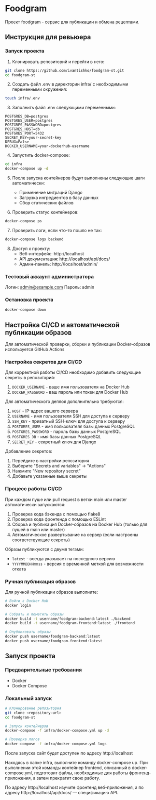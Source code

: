 # Foodgram

Проект foodgram - сервис для публикации и обмена рецептами.

## Инструкция для ревьюера

### Запуск проекта

1. Клонировать репозиторий и перейти в него:
```bash
git clone https://github.com/ivantishko/foodgram-st.git
cd foodgram-st
```

2. Создать файл .env в директории infra/ с необходимыми переменными окружения:
```bash
touch infra/.env
```

3. Заполнить файл .env следующими переменными:
```
POSTGRES_DB=postgres
POSTGRES_USER=postgres
POSTGRES_PASSWORD=postgres
POSTGRES_HOST=db
POSTGRES_PORT=5432
SECRET_KEY=your-secret-key
DEBUG=False
DOCKER_USERNAME=your-dockerhub-username
```

4. Запустить docker-compose:
```bash
cd infra
docker-compose up -d
```

5. После запуска контейнеров будут выполнены следующие шаги автоматически:
   - Применение миграций Django
   - Загрузка ингредиентов в базу данных
   - Сбор статических файлов

6. Проверить статус контейнеров:
```bash
docker-compose ps
```

7. Проверить логи, если что-то пошло не так:
```bash
docker-compose logs backend
```

8. Доступ к проекту:
   - Веб-интерфейс: http://localhost
   - API документация: http://localhost/api/docs/
   - Админ-панель: http://localhost/admin/

### Тестовый аккаунт администратора
Логин: admin@example.com
Пароль: admin

### Остановка проекта
```bash
docker-compose down
```

## Настройка CI/CD и автоматической публикации образов

Для автоматической проверки, сборки и публикации Docker-образов используется GitHub Actions

### Настройка секретов для CI/CD

Для корректной работы CI/CD необходимо добавить следующие секреты в репозиторий:

1. `DOCKER_USERNAME` - ваше имя пользователя на Docker Hub
2. `DOCKER_PASSWORD` - ваш пароль или токен для Docker Hub

Для автоматического деплоя дополнительно требуются:
1. `HOST` - IP-адрес вашего сервера
2. `USERNAME` - имя пользователя SSH для доступа к серверу
3. `SSH_KEY` - приватный SSH-ключ для доступа к серверу
4. `POSTGRES_USER` - имя пользователя базы данных PostgreSQL
5. `POSTGRES_PASSWORD` - пароль базы данных PostgreSQL
6. `POSTGRES_DB` - имя базы данных PostgreSQL
7. `SECRET_KEY` - секретный ключ для Django

Добавление секретов:
1. Перейдите в настройки репозитория
2. Выберите "Secrets and variables" -> "Actions"
3. Нажмите "New repository secret"
4. Добавьте указанные выше секреты

### Процесс работы CI/CD

При каждом пуше или pull request в ветки main или master автоматически запускаются:

1. Проверка кода бэкенда с помощью flake8
2. Проверка кода фронтенда с помощью ESLint
3. Сборка и публикация Docker-образов на Docker Hub (только для пушей в main или master)
4. Автоматическое развертывание на сервер (если настроены соответствующие секреты)

Образы публикуются с двумя тегами:
- `latest` - всегда указывает на последнюю версию
- `YYYYMMDDHHmmss` - версия с временной меткой для возможности отката

### Ручная публикация образов

Для ручной публикации образов выполните:

```bash
# Войти в Docker Hub
docker login

# Собрать и пометить образы
docker build -t username/foodgram-backend:latest ./backend
docker build -t username/foodgram-frontend:latest ./frontend

# Опубликовать образы
docker push username/foodgram-backend:latest
docker push username/foodgram-frontend:latest
```

## Запуск проекта

### Предварительные требования
- Docker
- Docker Compose

### Локальный запуск
```bash
# Клонирование репозитория
git clone <repository-url>
cd foodgram-st

# Запуск контейнеров
docker-compose -f infra/docker-compose.yml up -d

# Проверка логов
docker-compose -f infra/docker-compose.yml logs
```

После запуска сайт будет доступен по адресу http://localhost

Находясь в папке infra, выполните команду docker-compose up. При выполнении этой команды контейнер frontend, описанный в docker-compose.yml, подготовит файлы, необходимые для работы фронтенд-приложения, а затем прекратит свою работу.

По адресу http://localhost изучите фронтенд веб-приложения, а по адресу http://localhost/api/docs/ — спецификацию API.

